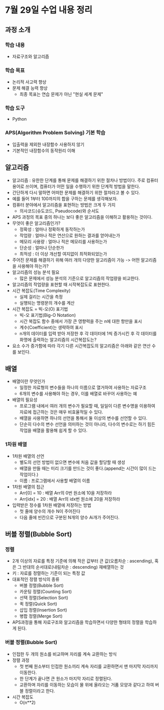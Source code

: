 # 7월 29일 수업 내용 정리
## 과정 소개
### 학습 내용
- 자료구조와 알고리즘
### 학습 목표
- 논리적 사고력 향상
- 문제 해결 능력 향상
    - 최종 목표는 연습 문제가 아닌 "현실 세계 문제"
### 학습 도구
- Python
### APS(Algorithm Problem Solving) 기본 학습
- 입출력을 제외한 내장함수 사용하지 않기
- 기본적인 내장함수의 동작원리 이해

## 알고리즘
- 알고리즘 : 유한한 단계를 통해 문제를 해결하기 위한 절차나 방법이다. 주로 컴퓨터용어로 쓰이며, 컴퓨터가 어떤 일을 수행하기 위한 단계적 방법을 말한다.
- 간단하게 다시 말하면 어떠한 문제를 해결하기 위한 절차라고 볼 수 있다.
- 예를 들어 1부터 100까지의 합을 구하는 문제를 생각해보자.
- 컴퓨터 분야에서 알고리즘을 표현하는 방법은 크게 두 가지
    - 의사코드(슈도코드, Pseudocode)와 순서도
- APS 과정의 목표 중의 하나는 보다 좋은 알고리즘을 이해하고 활용하는 것이다.
- 무엇이 좋은 알고리즘인가?
    - 정확성 : 얼마나 정확하게 동작하는가
    - 작업량 : 얼마나 적은 연산으로 원하는 결과를 얻어내는가
    - 메모리 사용량 : 얼마나 적은 메모리를 사용하는가
    - 단순성 : 얼마나 단순한가
    - 최적성 : 더 이상 개선할 여지없이 최적화되었는가
- 주어진 문제를 해결하기 위해 여러 개의 다양한 알고리즘이 가능 -> 어떤 알고리즘을 사용해야 하는가?
- 알고리즘의 성능 분석 필요
    - 많은 문제에서 성능 분석의 기준으로 알고리즘의 작업량을 비교한다.
- 알고리즘의 작업량을 표현할 때 시작복잡도로 표현한다.
- 시간 복잡도(Time Complexity)
    - 실제 걸리는 시간을 측정
    - 실행되는 명령문의 개수를 계산
- 시간 복잡도 = 빅-오(O) 표기법
    - 빅-오 표기법(Big-O Notation)
    - 시간 복잡도 함수 중에서 가장 큰 영향력을 주는 n에 대한 항만을 표시
    - 계수(Coefficient)는 생략하여 표시
    - n개의 데이터를 입력 받아 저장한 후 각 데이터에 1씩 증가시킨 후 각 데이터를 화명에 출력하는 알고리즘의 시간복잡도는?
- 요소 수가 증가함에 따라 각기 다른 시간복잡도의 알고리즘은 아래와 같은 연산 수를 보인다.

## 배열
- 배열이란 무엇인가
    - 일정한 자료형의 변수들을 하나의 이름으로 열거하여 사용하는 자료구조
    - 6개의 변수를 사용해야 하는 경우, 이를 배열로 바꾸어 사용하는 예
- 배열의 필요성
    - 프로그램 내에서 여러 개의 변수가 필요할 때, 일일이 다른 변수명을 이용하여 자료에 접근하는 것은 매우 비효율적일 수 있다.
    - 배열을 사용하면 하나의 선언을 통해서 둘 이상의 변수를 선언할 수 있다.
    - 단순히 다수의 변수 선언을 의미하는 것이 아니라, 다수의 변수로는 하기 힘든 작업을 배열을 활용해 쉽게 할 수 있다.
### 1차원 배열
- 1차원 배열의 선언
    - 별도의 선언 방법이 없으면 변수에 처음 값을 할당할 때 생성
    - 배열을 만들 때는 미리 크기를 만드는 것이 좋다.(append는 시간이 많이 드는 작업이다.)
    - 이름 : 프로그램에서 사용할 배열의 이름
- 1차원 배열의 접근
    - Arr[0] = 10 : 배열 Arr의 0번 원소에 10을 저장하라
    - Arr[idx] = 20 : 배열 Arr의 idx번 원소에 20을 저장하라
- 입력받은 정수를 1차원 배열에 저장하는 방법
    - 첫 줄에 양수의 개수 N이 주어진다
    - 다음 줄에 빈칸으로 구분된 N개의 양수 Ai개가 주어진다.


## 버블 정렬(Bubble Sort)
### 정렬
- 2개 이상의 자료를 특정 기준에 의해 작은 값부터 큰 값(오름차순 : ascending), 혹은 그 반대의 순서대로(내림차순 : descending) 재배열하는 것
- 키 : 자료를 정렬하는 기준이 되는 특정 값
- 대표적인 정렬 방식의 종류
    - 버블 정렬(Bubble Sort)
    - 카운팅 정렬(Counting Sort)
    - 선택 정렬(Selection Sort)
    - 퀵 정렬(Quick Sort)
    - 삽입 정렬(Insertion Sort)
    - 병합 정렬(Merge Sort)
- APS과정을 통해 자료구조와 알고리즘을 학습하면서 다양한 형태의 정렬을 학습하게 된다.

### 버블 정렬(Bubble Sort)
- 인접한 두 개의 원소를 비교하며 자리를 계속 교환하는 방식
- 정렬 과정
    - 첫 번째 원소부터 인접한 원소끼리 계속 자리를 교환하면서 맨 마지막 자리까지 이동한다.
    - 한 단계가 끝나면 큰 원소가 마지막 자리로 정렬된다.
    - 교환하며 자리를 이동하는 모습이 물 위에 올라오는 거품 모양과 같다고 하여 버블 정렬이라고 한다.
- 시간 복잡도
    - O(n**2)
